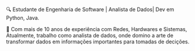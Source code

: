 🔍 Estudante de Engenharia de Software | Analista de Dados| Dev em Python, Java.

💼 Com mais de 10 anos de experiência com Redes, Hardwares e Sistemas, Atualmente, trabalho como analista de dados, onde domino a arte de transformar dados em informações importantes para tomadas de decições.
